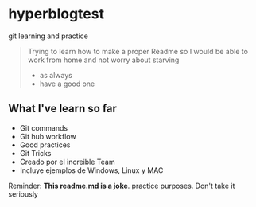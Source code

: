 # hyperblogtest
git learning and practice
>Trying to learn how to make a proper Readme so I would be able to work from home and not worry about starving
> - as always
> - have a good one

## What I've learn so far
* Git commands
* Git hub workflow
* Good practices
* Git Tricks
* Creado por el increible Team
* Incluye ejemplos de Windows, Linux y MAC

Reminder: **This readme.md is a joke**.  practice purposes. Don't take it seriously